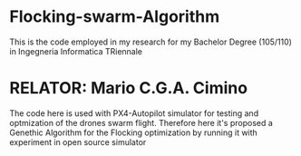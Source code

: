 # Flocking-swarm-Algorithm
This is the code employed in my research for my Bachelor Degree (105/110) in Ingegneria Informatica TRiennale
# RELATOR: Mario C.G.A. Cimino
The code here is used with PX4-Autopilot simulator for testing and optmization of the drones swarm flight.   Therefore here it's proposed a Genethic Algorithm for the Flocking optimization by running it with experiment in open source simulator 
